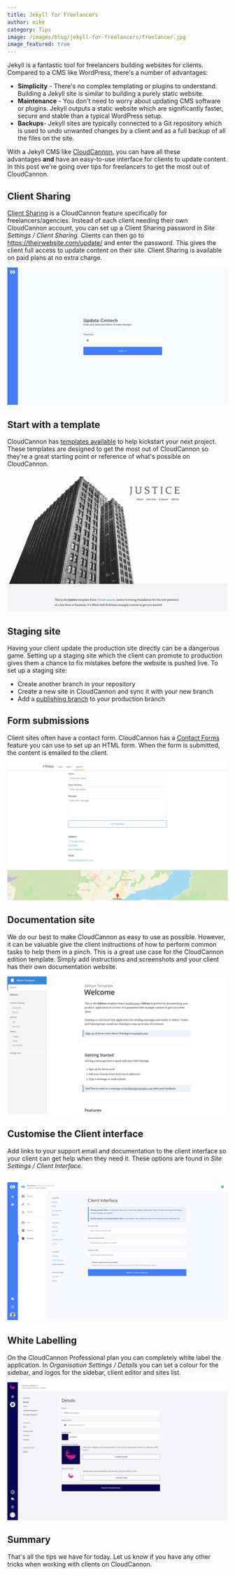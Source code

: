 ```yaml
---
title: Jekyll for Freelancers
author: mike
category: Tips
image: /images/blog/jekyll-for-freelancers/freelancer.jpg
image_featured: true
---
```



Jekyll is a fantastic tool for freelancers building websites for clients. Compared to a CMS like WordPress, there's a number of advantages:

* **Simplicity** - There's no complex templating or plugins to understand. Building a Jekyll site is similar to building a purely static website.
* **Maintenance** - You don't need to worry about updating CMS software or plugins. Jekyll outputs a static website which are significantly faster, secure and stable than a typical WordPress setup.
* **Backups**- Jekyll sites are typically connected to a Git repository which is used to undo unwanted changes by a client and as a full backup of all the files on the site.

With a Jekyll CMS like [CloudCannon](https://cloudcannon.com), you can have all these advantages&nbsp;**and** have an easy-to-use interface for clients to update content. In this post we're going over tips for freelancers to get the most out of CloudCannon.

## Client Sharing

[Client Sharing](https://docs.cloudcannon.com/sharing/client-sharing/)&nbsp;is a CloudCannon feature specifically for freelancers/agencies. Instead of each client needing their own CloudCannon account, you can set up a Client Sharing password in *Site Settings / Client Sharing.* Clients can then go to https://theirwebsite.com/update/ and enter the password. This gives the client full access to update content on their site. Client Sharing is available on paid plans at no extra charge.

![](/uploads/versions/client-login---x----1679-1049x---.png)

## Start with a template

CloudCannon has [templates available](https://learn.cloudcannon.com/jekyll-templates/)&nbsp;to help kickstart your next project. These templates are designed to get the most out of CloudCannon so they're a great starting point or reference of what's possible on CloudCannon.

![](/uploads/versions/template---x----1900-1188x---.png)

## Staging site

Having your client update the production site directly can be a dangerous game. Setting up a staging site which the client can promote to production gives them a chance to fix mistakes before the website is pushed live. To set up a staging site:

* Create another branch in your repository
* Create a new site in CloudCannon and sync it with your new branch
* Add a [publishing branch](https://docs.cloudcannon.com/syncing/publishing/) to your production branch

## Form submissions

Client sites often have a contact form. CloudCannon has a [Contact Forms](https://docs.cloudcannon.com/hosting/contact-forms/) feature you can use to set up an HTML form. When the form is submitted, the content is emailed to the client.

![](/uploads/versions/contact---x----1900-1188x---.png)

## Documentation site

We do our best to make CloudCannon as easy to use as possible. However, it can be valuable give the client instructions of how to perform common tasks to help them in a pinch. This is a great use case for the CloudCannon edition template. Simply add instructions and screenshots and your client has their own documentation website.

![](/uploads/versions/edition---x----1900-1188x---.png)

## Customise the Client interface

Add links to your support email and documentation to the client interface so your client can get help when they need it. These options are found in *Site Settings / Client Interface*.

## ![](/uploads/versions/client-interface---x----1900-1188x---.png)

## White Labelling

On the CloudCannon Professional plan you can completely white label the application. In *Organisation Settings / Details* you can set a colour for the sidebar, and logos for the sidebar, client editor and sites list.

![](/uploads/versions/branding---x----1900-1188x---.png)

## Summary

That's all the tips we have for today. Let us know if you have any other tricks when working with clients on CloudCannon.